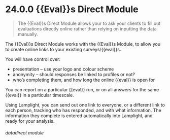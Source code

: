 # 24.0.0    {{Eval}}s Direct Module

> The {{Eval}}s Direct Module allows your to ask your clients to fill out evaluations directly online rather than relying on inputting the data manually. 

The {{Eval}}s Direct Module works with the {{Eval}}s Module, to allow you to create online links to your existing surveys/{{eval}}s.

You will have control over:

- presentation – use your logo and colour scheme
- anonymity – should responses be linked to profiles or not?
- who’s completing them, and how long the online {{eval}} is open for


You can report on a particular {{eval}} run, or on all answers for the same {{eval}} in a particular timescale.


Using Lamplight, you can send out one link to everyone, or a different link to each person, tracking who has responded, and with what information.  The information they complete is entered automatically into Lamplight, and ready for your analysis.


###### datadirect module

